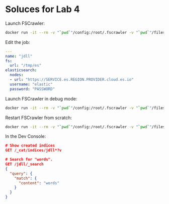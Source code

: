 # Soluces for Lab 4

Launch FSCrawler:

```sh
docker run -it --rm -v "`pwd`"/config:/root/.fscrawler -v "`pwd`"/files:/tmp/es:ro dadoonet/fscrawler fscrawler jdll
```

Edit the job:

```yml
---
name: "jdll"
fs:
  url: "/tmp/es"
elasticsearch:
  nodes:
  - url: "https://SERVICE.es.REGION.PROVIDER.cloud.es.io"
  username: "elastic"
  password: "PASSWORD"
```

Launch FSCrawler in debug mode:

```sh
docker run -it --rm -v "`pwd`"/config:/root/.fscrawler -v "`pwd`"/files:/tmp/es:ro dadoonet/fscrawler fscrawler jdll --debug
```

Restart FSCrawler from scratch:

```sh
docker run -it --rm -v "`pwd`"/config:/root/.fscrawler -v "`pwd`"/files:/tmp/es:ro dadoonet/fscrawler fscrawler jdll --debug --restart
```

In the Dev Console:

```json
# Show created indices
GET /_cat/indices/jdll*?v

# Search for "words".
GET /jdll/_search 
{
  "query": {
    "match": {
      "content": "words"
    }
  }
}
```
